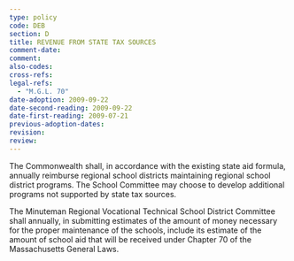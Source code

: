 ```yaml
---
type: policy
code: DEB
section: D
title: REVENUE FROM STATE TAX SOURCES
comment-date:
comment:
also-codes:
cross-refs:
legal-refs:
  - "M.G.L. 70"
date-adoption: 2009-09-22
date-second-reading: 2009-09-22
date-first-reading: 2009-07-21
previous-adoption-dates: 
revision: 
review: 
---
```


The Commonwealth shall, in accordance with the existing state aid formula, annually reimburse regional school districts maintaining regional school district programs. The School Committee may choose to develop additional programs not supported by state tax sources. 

The Minuteman Regional Vocational Technical School District Committee shall annually, in submitting estimates of the amount of money necessary for the proper maintenance of the schools, include its estimate of the amount of school aid that will be received under Chapter 70 of the Massachusetts General Laws.


